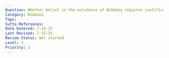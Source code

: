 ```yaml
---
Question: Whether belief in the existence of Nibbāna requires justification?
Category: Nibbāna
Tags:
Sutta References:
Date Entered: 7-15-25
Last Revised: 7-15-25
Review Status: Not started
Level: 2
Priority: 2
---
```

